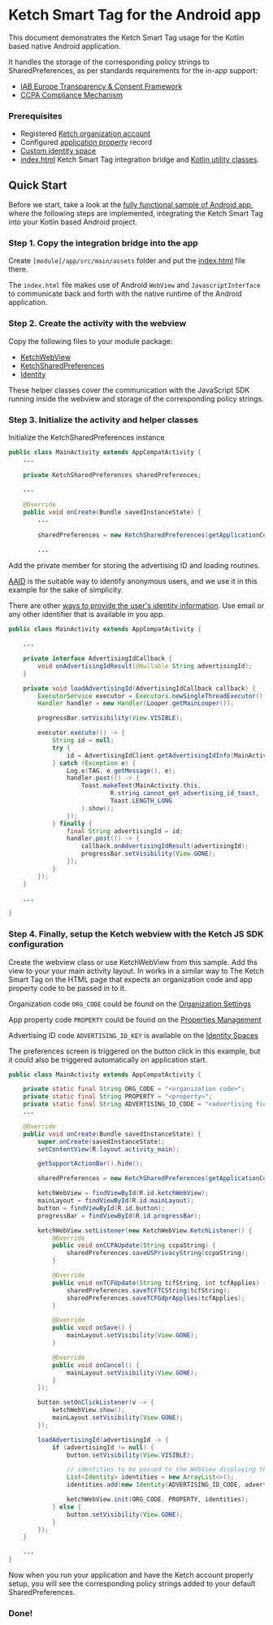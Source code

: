 # Ketch Smart Tag for the Android app

This document demonstrates the Ketch Smart Tag usage for the Kotlin based native Android application.

It handles the storage of the corresponding policy strings to SharedPreferences,
as per standards requirements for the in-app support:
- [IAB Europe Transparency & Consent Framework](https://github.com/InteractiveAdvertisingBureau/GDPR-Transparency-and-Consent-Framework/blob/master/TCFv2/IAB%20Tech%20Lab%20-%20CMP%20API%20v2.md#in-app-details)
- [CCPA Compliance Mechanism](https://github.com/InteractiveAdvertisingBureau/USPrivacy/blob/master/CCPA/USP%20API.md#in-app-support)

### Prerequisites
- Registered [Ketch organization account](https://app.ketch.com/settings/organization)
- Configured [application property](https://app.ketch.com/deployment/applications) record
- [Custom identity space](https://docs.ketch.com/hc/en-us/articles/360063594173-Managing-Properties#configuring-data-layer-setup-0-9)
- [index.html](./app/src/main/assets/index.html) Ketch Smart Tag integration bridge and [Kotlin utility classes](./app/src/main/java/com/ketch/sample/pref/).

## Quick Start

Before we start, take a look at the [fully functional sample of Android app](./../Android%20Ketch%20Pref%20Center%20using%20Java),
where the following steps are implemented, integrating the Ketch Smart Tag into your Kotlin based Android project.

### Step 1. Copy the integration bridge into the app

Create `[module]/app/src/main/assets` folder and put the [index.html](./app/src/main/assets/index.html) file there.

The `index.html` file makes use of Android `WebView` and `JavascriptInterface` to
communicate back and forth with the native runtime of the Android application.

### Step 2. Create the activity with the webview

Copy the following files to your module package:
- [KetchWebView](./app/src/main/java/com/ketch/sample/pref/KetchWebView.java)
- [KetchSharedPreferences](./app/src/main/java/com/ketch/sample/pref/KetchSharedPreferences.java)
- [Identity](./app/src/main/java/com/ketch/sample/pref/Identity.java)

These helper classes cover the communication with the JavaScript SDK
running inside the webview and storage of the corresponding policy strings.

### Step 3. Initialize the activity and helper classes

Initialize the KetchSharedPreferences instance

```java
public class MainActivity extends AppCompatActivity {
    ...
    
    private KetchSharedPreferences sharedPreferences;

    ...
    
    @Override
    public void onCreate(Bundle savedInstanceState) {
        ...
        
        sharedPreferences = new KetchSharedPreferences(getApplicationContext());
        
        ...

```

Add the private member for storing the advertising ID and loading routines.

[AAID](https://developer.android.com/training/articles/ad-id) is the suitable way to identify anonymous users,
and we use it in this example for the sake of simplicity.

There are other [ways to provide the user's identity information](https://docs.ketch.com/hc/en-us/articles/1500003453742-About-Identity-Spaces#field-descriptions-0-1).
Use email or any other identifier that is available in you app.

```java
public class MainActivity extends AppCompatActivity {

    ...

    private interface AdvertisingIdCallback {
        void onAdvertisingIdResult(@Nullable String advertisingId);
    }

    private void loadAdvertisingId(AdvertisingIdCallback callback) {
        ExecutorService executor = Executors.newSingleThreadExecutor();
        Handler handler = new Handler(Looper.getMainLooper());

        progressBar.setVisibility(View.VISIBLE);

        executor.execute(() -> {
            String id = null;
            try {
                id = AdvertisingIdClient.getAdvertisingIdInfo(MainActivity.this).getId();
            } catch (Exception e) {
                Log.e(TAG, e.getMessage(), e);
                handler.post(() -> {
                    Toast.makeText(MainActivity.this,
                            R.string.cannot_get_advertising_id_toast,
                            Toast.LENGTH_LONG
                    ).show();
                });
            } finally {
                final String advertisingId = id;
                handler.post(() -> {
                    callback.onAdvertisingIdResult(advertisingId);
                    progressBar.setVisibility(View.GONE);
                });
            }
        });
    }

    ...

}
```

### Step 4. Finally, setup the Ketch webview with the Ketch JS SDK configuration

Create the webview class or use KetchWebView from this sample. Add ths view to your your main activity layout.
In works in a similar way to The Ketch Smart Tag on the HTML page
that expects an organization code and app property code to be passed in to it.

Organization code `ORG_CODE` could be found on the [Organization Settings](https://app.ketch.com/settings/organization)

App property code `PROPERTY` could be found on the [Properties Management](https://app.ketch.com/deployment/applications)

Advertising ID code `ADVERTISING_ID_KEY` is available on the [Identity Spaces](https://app.ketch.com/settings/identity-spaces)

The preferences screen is triggered on the button click in this example, but it could also be
triggered automatically on application start.

```java
public class MainActivity extends AppCompatActivity {

    private static final String ORG_CODE = "<organization code>";
    private static final String PROPERTY = "<property>";
    private static final String ADVERTISING_ID_CODE = "<advertising field code>";
    ...

    @Override
    public void onCreate(Bundle savedInstanceState) {
        super.onCreate(savedInstanceState);
        setContentView(R.layout.activity_main);

        getSupportActionBar().hide();

        sharedPreferences = new KetchSharedPreferences(getApplicationContext());

        ketchWebView = findViewById(R.id.ketchWebView);
        mainLayout = findViewById(R.id.mainLayout);
        button = findViewById(R.id.button);
        progressBar = findViewById(R.id.progressBar);

        ketchWebView.setListener(new KetchWebView.KetchListener() {
            @Override
            public void onCCPAUpdate(String ccpaString) {
                sharedPreferences.saveUSPrivacyString(ccpaString);
            }

            @Override
            public void onTCFUpdate(String tcfString, int tcfApplies) {
                sharedPreferences.saveTCFTCString(tcfString);
                sharedPreferences.saveTCFGdprApplies(tcfApplies);
            }

            @Override
            public void onSave() {
                mainLayout.setVisibility(View.GONE);
            }

            @Override
            public void onCancel() {
                mainLayout.setVisibility(View.GONE);
            }
        });

        button.setOnClickListener(v -> {
            ketchWebView.show();
            mainLayout.setVisibility(View.GONE);
        });

        loadAdvertisingId(advertisingId -> {
            if (advertisingId != null) {
                button.setVisibility(View.VISIBLE);

                // identities to be passed to the WebView displaying the Ketch Preference Center
                List<Identity> identities = new ArrayList<>();
                identities.add(new Identity(ADVERTISING_ID_CODE, advertisingId));

                ketchWebView.init(ORG_CODE, PROPERTY, identities);
            } else {
                button.setVisibility(View.GONE);
            }
        });
    }

    ...
}

```

Now when you run your application and have the Ketch account properly setup,
you will see the corresponding policy strings added to your default SharedPreferences.

### Done!
